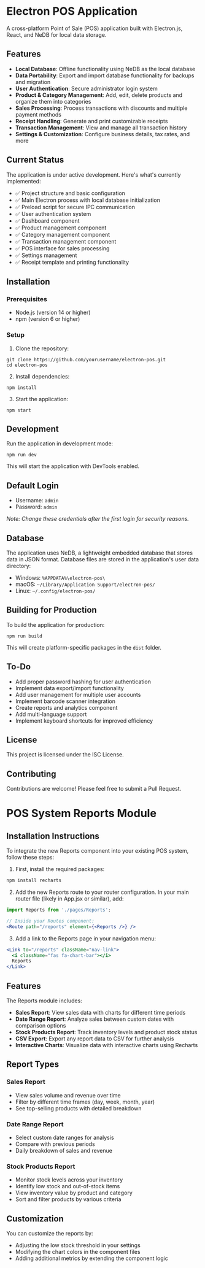 # Electron POS Application

A cross-platform Point of Sale (POS) application built with Electron.js, React, and NeDB for local data storage.

## Features

- **Local Database**: Offline functionality using NeDB as the local database
- **Data Portability**: Export and import database functionality for backups and migration
- **User Authentication**: Secure administrator login system
- **Product & Category Management**: Add, edit, delete products and organize them into categories
- **Sales Processing**: Process transactions with discounts and multiple payment methods
- **Receipt Handling**: Generate and print customizable receipts
- **Transaction Management**: View and manage all transaction history
- **Settings & Customization**: Configure business details, tax rates, and more

## Current Status

The application is under active development. Here's what's currently implemented:

- ✅ Project structure and basic configuration
- ✅ Main Electron process with local database initialization
- ✅ Preload script for secure IPC communication
- ✅ User authentication system
- ✅ Dashboard component
- ✅ Product management component
- ✅ Category management component
- ✅ Transaction management component
- ✅ POS interface for sales processing
- ✅ Settings management
- ✅ Receipt template and printing functionality

## Installation

### Prerequisites

- Node.js (version 14 or higher)
- npm (version 6 or higher)

### Setup

1. Clone the repository:
```
git clone https://github.com/yourusername/electron-pos.git
cd electron-pos
```

2. Install dependencies:
```
npm install
```

3. Start the application:
```
npm start
```

## Development

Run the application in development mode:
```
npm run dev
```

This will start the application with DevTools enabled.

## Default Login

- Username: `admin`
- Password: `admin`

*Note: Change these credentials after the first login for security reasons.*

## Database

The application uses NeDB, a lightweight embedded database that stores data in JSON format. Database files are stored in the application's user data directory:

- Windows: `%APPDATA%\electron-pos\`
- macOS: `~/Library/Application Support/electron-pos/`
- Linux: `~/.config/electron-pos/`

## Building for Production

To build the application for production:

```
npm run build
```

This will create platform-specific packages in the `dist` folder.

## To-Do

- Add proper password hashing for user authentication
- Implement data export/import functionality
- Add user management for multiple user accounts
- Implement barcode scanner integration
- Create reports and analytics component
- Add multi-language support
- Implement keyboard shortcuts for improved efficiency

## License

This project is licensed under the ISC License.

## Contributing

Contributions are welcome! Please feel free to submit a Pull Request.

# POS System Reports Module

## Installation Instructions

To integrate the new Reports component into your existing POS system, follow these steps:

1. First, install the required packages:

```bash
npm install recharts
```

2. Add the new Reports route to your router configuration. In your main router file (likely in App.jsx or similar), add:

```jsx
import Reports from './pages/Reports';

// Inside your Routes component:
<Route path="/reports" element={<Reports />} />
```

3. Add a link to the Reports page in your navigation menu:

```jsx
<Link to="/reports" className="nav-link">
  <i className="fas fa-chart-bar"></i>
  Reports
</Link>
```

## Features

The Reports module includes:

- **Sales Report**: View sales data with charts for different time periods
- **Date Range Report**: Analyze sales between custom dates with comparison options
- **Stock Products Report**: Track inventory levels and product stock status
- **CSV Export**: Export any report data to CSV for further analysis
- **Interactive Charts**: Visualize data with interactive charts using Recharts

## Report Types

### Sales Report
- View sales volume and revenue over time
- Filter by different time frames (day, week, month, year)
- See top-selling products with detailed breakdown

### Date Range Report
- Select custom date ranges for analysis
- Compare with previous periods
- Daily breakdown of sales and revenue

### Stock Products Report
- Monitor stock levels across your inventory
- Identify low stock and out-of-stock items
- View inventory value by product and category
- Sort and filter products by various criteria

## Customization

You can customize the reports by:
- Adjusting the low stock threshold in your settings
- Modifying the chart colors in the component files
- Adding additional metrics by extending the component logic 